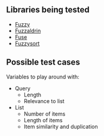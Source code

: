 
## Libraries being tested
- [Fuzzy](https://github.com/mattyork/fuzzy)
- [Fuzzaldrin](https://github.com/atom/fuzzaldrin)
- [Fuse](https://github.com/krisk/Fuse)
- [Fuzzysort](https://github.com/farzher/fuzzysort)

## Possible test cases
Variables to play around with:
- Query
  - Length
  - Relevance to list
- List
  - Number of items
  - Length of items
  - Item similarity and duplication
